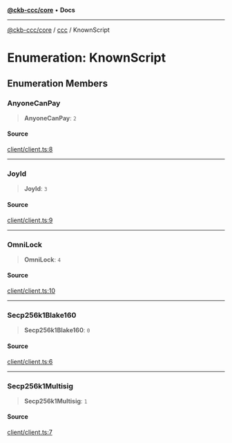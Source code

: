 [**@ckb-ccc/core**](README.md) • **Docs**

***

[@ckb-ccc/core](README.md) / [ccc](Namespace.ccc.md) / KnownScript

# Enumeration: KnownScript

## Enumeration Members

### AnyoneCanPay

> **AnyoneCanPay**: `2`

#### Source

[client/client.ts:8](https://github.com/SpectreMercury/ccc/blob/1b34760fdeb60ebebc0a7e641c12ef11dff1e7d0/packages/core/src/client/client.ts#L8)

***

### JoyId

> **JoyId**: `3`

#### Source

[client/client.ts:9](https://github.com/SpectreMercury/ccc/blob/1b34760fdeb60ebebc0a7e641c12ef11dff1e7d0/packages/core/src/client/client.ts#L9)

***

### OmniLock

> **OmniLock**: `4`

#### Source

[client/client.ts:10](https://github.com/SpectreMercury/ccc/blob/1b34760fdeb60ebebc0a7e641c12ef11dff1e7d0/packages/core/src/client/client.ts#L10)

***

### Secp256k1Blake160

> **Secp256k1Blake160**: `0`

#### Source

[client/client.ts:6](https://github.com/SpectreMercury/ccc/blob/1b34760fdeb60ebebc0a7e641c12ef11dff1e7d0/packages/core/src/client/client.ts#L6)

***

### Secp256k1Multisig

> **Secp256k1Multisig**: `1`

#### Source

[client/client.ts:7](https://github.com/SpectreMercury/ccc/blob/1b34760fdeb60ebebc0a7e641c12ef11dff1e7d0/packages/core/src/client/client.ts#L7)
